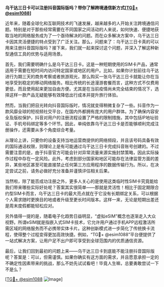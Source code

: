 **乌干达三日卡可以注册抖音国际版吗？带你了解跨境通信新方式[[TG💪+ @esim1088](https://t.me/s/esim1088)]**

近年来，随着全球化和互联网技术的飞速发展，越来越多的人开始关注跨境通信问题。特别是对于那些经常需要在不同国家之间活动的人来说，如何快速、便捷地获取当地的网络服务成为了一个亟待解决的问题。而在众多解决方案中，乌干达三日卡因其灵活便捷的特点受到了广泛关注。那么，问题来了：乌干达三日卡真的可以用来注册抖音国际版吗？接下来，我们就一起来探讨这个问题，并深入了解这种新型通信工具的优势与适用场景。

首先，我们需要明确什么是乌干达三日卡。这是一种短期使用的SIM卡产品，通常适用于需要在短时间内访问特定国家或地区的用户。比如，如果你计划前往乌干达进行为期三天的商务考察或者旅游观光，那么购买一张乌干达三日卡就能让你在当地享受到稳定的移动网络服务。相比传统的长途漫游套餐而言，这种方式不仅费用更低，而且使用起来更加自由方便。尤其是在当前疫情尚未完全结束的情况下，选择这样一款产品无疑能够有效降低出行成本并提升旅行体验。

然而，当我们把目光转向抖音国际版时，情况就变得稍微复杂了一些。抖音作为一款风靡全球的短视频社交平台，在国内外都拥有庞大的用户群体。为了确保内容安全及版权保护，抖音对用户的注册流程设置了严格的限制措施，其中包括IP地址验证、手机号码绑定等多个环节。因此，单纯依靠乌干达三日卡是否能够顺利完成注册操作，还需要从多个角度综合考量。

从理论上讲，只要你的设备支持当地运营商提供的网络频段，并且该号码具备有效的国际通话权限，则理论上是有可能通过乌干达三日卡完成抖音账号创建的。不过需要注意的是，由于抖音官方可能会针对异常流量来源实施封禁策略，因此实际操作过程中存在一定风险。此外，考虑到部分国家和地区可能存在法律监管方面的差异，某些地区甚至可能直接禁止任何第三方应用程序的数据传输行为。所以，在决定尝试之前，请务必做好充分准备并谨慎评估相关后果。

当然啦，除了能否成功注册之外，更多人关心的是使用这类临时性SIM卡究竟能给我们带来哪些实际好处呢？答案其实很简单——那就是灵活性！相比于固定期限合约型SIM卡而言，乌干达三日卡的最大亮点就在于它没有长期绑定关系，可以根据个人需求随时更换目的地或者升级至更长时间版本。这样一来，无论是短期出差还是周末度假都能轻松应对。

另外值得一提的是，随着电子化趋势日益明显，“虚拟eSIM”概念也逐渐走入大众视野。所谓eSIM就是指嵌入式SIM卡技术，它允许用户通过手机APP远程激活所需区域的网络服务而不必携带实体卡片。这种创新模式进一步简化了传统换卡流程，使得整个过程变得更加高效快捷。例如，“TG💪+ @esim1088”平台便提供了一站式解决方案，让用户足不出户即可享受到全球范围内的优质通信资源。

最后，让我们回到最初的问题上来——乌干达三日卡到底能不能注册抖音国际版呢？答案是：可以，但需谨慎。如果你确实有这方面的需求，并且愿意承担一定的不确定性因素带来的挑战，那么不妨先试试看吧！毕竟人生嘛，总要勇敢尝试一下不是么？

[[TG💪+ @esim1088](https://t.me/s/esim1088) ![Image](https://i.postimg.cc/4NQfJmqS/Snipaste-2025-05-13-00-14-12.png)]